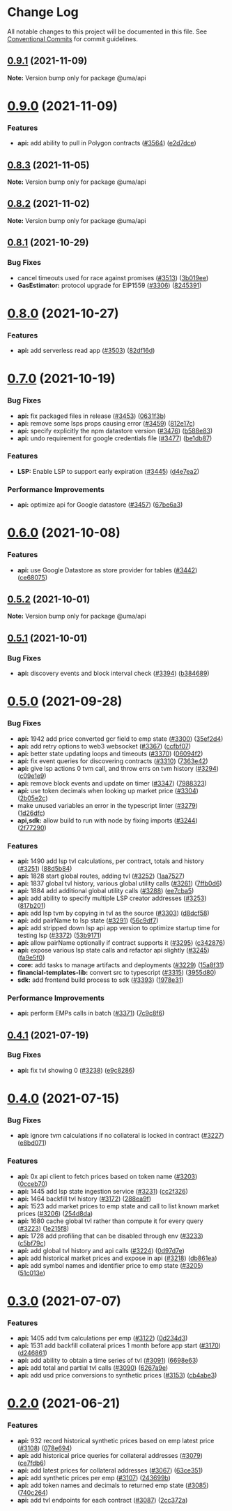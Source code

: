# Change Log

All notable changes to this project will be documented in this file.
See [Conventional Commits](https://conventionalcommits.org) for commit guidelines.

## [0.9.1](https://github.com/UMAprotocol/protocol/compare/@uma/api@0.9.0...@uma/api@0.9.1) (2021-11-09)

**Note:** Version bump only for package @uma/api

# [0.9.0](https://github.com/UMAprotocol/protocol/compare/@uma/api@0.8.3...@uma/api@0.9.0) (2021-11-09)

### Features

- **api:** add ability to pull in Polygon contracts ([#3564](https://github.com/UMAprotocol/protocol/issues/3564)) ([e2d7dce](https://github.com/UMAprotocol/protocol/commit/e2d7dce3e157132e36a2bfdc3b81080dbf8a6cbe))

## [0.8.3](https://github.com/UMAprotocol/protocol/compare/@uma/api@0.8.2...@uma/api@0.8.3) (2021-11-05)

**Note:** Version bump only for package @uma/api

## [0.8.2](https://github.com/UMAprotocol/protocol/compare/@uma/api@0.8.1...@uma/api@0.8.2) (2021-11-02)

**Note:** Version bump only for package @uma/api

## [0.8.1](https://github.com/UMAprotocol/protocol/compare/@uma/api@0.8.0...@uma/api@0.8.1) (2021-10-29)

### Bug Fixes

- cancel timeouts used for race against promises ([#3513](https://github.com/UMAprotocol/protocol/issues/3513)) ([3b019ee](https://github.com/UMAprotocol/protocol/commit/3b019eeb5224134ffe8566f9a5fd2192a5b5dce6))
- **GasEstimator:** protocol upgrade for EIP1559 ([#3306](https://github.com/UMAprotocol/protocol/issues/3306)) ([8245391](https://github.com/UMAprotocol/protocol/commit/8245391ee07dca37be3c52a9a9ba47ed4d63f6f7))

# [0.8.0](https://github.com/UMAprotocol/protocol/compare/@uma/api@0.7.0...@uma/api@0.8.0) (2021-10-27)

### Features

- **api:** add serverless read app ([#3503](https://github.com/UMAprotocol/protocol/issues/3503)) ([82df16d](https://github.com/UMAprotocol/protocol/commit/82df16d038d5ecd6f5ac70e3a447171364fdb0c4))

# [0.7.0](https://github.com/UMAprotocol/protocol/compare/@uma/api@0.6.0...@uma/api@0.7.0) (2021-10-19)

### Bug Fixes

- **api:** fix packaged files in release ([#3453](https://github.com/UMAprotocol/protocol/issues/3453)) ([0631f3b](https://github.com/UMAprotocol/protocol/commit/0631f3b142ca56381f92351060eef3366563deb0))
- **api:** remove some lsps props causing error ([#3459](https://github.com/UMAprotocol/protocol/issues/3459)) ([812e17c](https://github.com/UMAprotocol/protocol/commit/812e17c1470f2a605cbfff82180443fd3e185eec))
- **api:** specify explicitly the npm datastore version ([#3476](https://github.com/UMAprotocol/protocol/issues/3476)) ([b588e83](https://github.com/UMAprotocol/protocol/commit/b588e83ca548a2a0d59b36f02ec9800afce28dec))
- **api:** undo requirement for google credentials file ([#3477](https://github.com/UMAprotocol/protocol/issues/3477)) ([be1db87](https://github.com/UMAprotocol/protocol/commit/be1db871460d4c6153679e39dce6eb5599cd7960))

### Features

- **LSP:** Enable LSP to support early expiration ([#3445](https://github.com/UMAprotocol/protocol/issues/3445)) ([d4e7ea2](https://github.com/UMAprotocol/protocol/commit/d4e7ea22159b2eed8e39d5b86ce0026ea3b8b995))

### Performance Improvements

- **api:** optimize api for Google datastore ([#3457](https://github.com/UMAprotocol/protocol/issues/3457)) ([67be6a3](https://github.com/UMAprotocol/protocol/commit/67be6a32067505939b80d10e95e7671aef03cfa9))

# [0.6.0](https://github.com/UMAprotocol/protocol/compare/@uma/api@0.5.2...@uma/api@0.6.0) (2021-10-08)

### Features

- **api:** use Google Datastore as store provider for tables ([#3442](https://github.com/UMAprotocol/protocol/issues/3442)) ([ce68075](https://github.com/UMAprotocol/protocol/commit/ce6807591d478957172902a0e1bd727bb11b23a0))

## [0.5.2](https://github.com/UMAprotocol/protocol/compare/@uma/api@0.5.1...@uma/api@0.5.2) (2021-10-01)

**Note:** Version bump only for package @uma/api

## [0.5.1](https://github.com/UMAprotocol/protocol/compare/@uma/api@0.5.0...@uma/api@0.5.1) (2021-10-01)

### Bug Fixes

- **api:** discovery events and block interval check ([#3394](https://github.com/UMAprotocol/protocol/issues/3394)) ([b384689](https://github.com/UMAprotocol/protocol/commit/b384689e6925b1c9c6c34fbc42c5cfdd83ea8d18))

# [0.5.0](https://github.com/UMAprotocol/protocol/compare/@uma/api@0.4.1...@uma/api@0.5.0) (2021-09-28)

### Bug Fixes

- **api:** 1942 add price converted gcr field to emp state ([#3300](https://github.com/UMAprotocol/protocol/issues/3300)) ([35ef2d4](https://github.com/UMAprotocol/protocol/commit/35ef2d4b11f78a0393182490b0c812408e7a6fe7))
- **api:** add retry options to web3 websocket ([#3367](https://github.com/UMAprotocol/protocol/issues/3367)) ([ccfbf07](https://github.com/UMAprotocol/protocol/commit/ccfbf07f9061a12cd97ad8f6b2a8fb7ea8af05b0))
- **api:** better state updating loops and timeouts ([#3370](https://github.com/UMAprotocol/protocol/issues/3370)) ([06094f2](https://github.com/UMAprotocol/protocol/commit/06094f2b2c9defbcc332da4de64e2bf1a6ed91fa))
- **api:** fix event queries for discovering contracts ([#3310](https://github.com/UMAprotocol/protocol/issues/3310)) ([7363e42](https://github.com/UMAprotocol/protocol/commit/7363e4276a514eba4d0bd5c717178bf7507e32a2))
- **api:** give lsp actions 0 tvm call, and throw errs on tvm history ([#3294](https://github.com/UMAprotocol/protocol/issues/3294)) ([c09e1e9](https://github.com/UMAprotocol/protocol/commit/c09e1e91488af721d07876eeaa0896307a1abb90))
- **api:** remove block events and update on timer ([#3347](https://github.com/UMAprotocol/protocol/issues/3347)) ([7988323](https://github.com/UMAprotocol/protocol/commit/7988323bf70d0c10e01bbb2714c1997c312fd651))
- **api:** use token decimals when looking up market price ([#3304](https://github.com/UMAprotocol/protocol/issues/3304)) ([2b05e2c](https://github.com/UMAprotocol/protocol/commit/2b05e2c7853fbd0c360b3c202811bf7db9ff4b6f))
- make unused variables an error in the typescript linter ([#3279](https://github.com/UMAprotocol/protocol/issues/3279)) ([1d26dfc](https://github.com/UMAprotocol/protocol/commit/1d26dfcd500cc4f84dc5672de0c8f9a7c5592e43))
- **api,sdk:** allow build to run with node by fixing imports ([#3244](https://github.com/UMAprotocol/protocol/issues/3244)) ([2f77290](https://github.com/UMAprotocol/protocol/commit/2f77290b5dc1b48f7fc99fdef46f08aee83786e5))

### Features

- **api:** 1490 add lsp tvl calculations, per contract, totals and history ([#3251](https://github.com/UMAprotocol/protocol/issues/3251)) ([88d5b84](https://github.com/UMAprotocol/protocol/commit/88d5b84a2374ca728be2d73eb715ea8d4dacf319))
- **api:** 1828 start global routes, adding tvl ([#3252](https://github.com/UMAprotocol/protocol/issues/3252)) ([1aa7527](https://github.com/UMAprotocol/protocol/commit/1aa75273d92ef4e3e1a2525e7213dcf37a2ce8ff))
- **api:** 1837 global tvl history, various global utility calls ([#3261](https://github.com/UMAprotocol/protocol/issues/3261)) ([7ffb0d6](https://github.com/UMAprotocol/protocol/commit/7ffb0d63720d5374946d11bc8000b378dfcff7a4))
- **api:** 1884 add additional global utility calls ([#3288](https://github.com/UMAprotocol/protocol/issues/3288)) ([ee7cba5](https://github.com/UMAprotocol/protocol/commit/ee7cba5bd8d0c2c5af14a10db0ea2ea53b2d3d09))
- **api:** add ability to specify multiple LSP creator addresses ([#3253](https://github.com/UMAprotocol/protocol/issues/3253)) ([817b201](https://github.com/UMAprotocol/protocol/commit/817b2019d9f42843547a1b1a6f57ff8fbb494c03))
- **api:** add lsp tvm by copying in tvl as the source ([#3303](https://github.com/UMAprotocol/protocol/issues/3303)) ([d8dcf58](https://github.com/UMAprotocol/protocol/commit/d8dcf58ccde806464b91fce02d393c65f3033101))
- **api:** add pairName to lsp state ([#3291](https://github.com/UMAprotocol/protocol/issues/3291)) ([56c9df7](https://github.com/UMAprotocol/protocol/commit/56c9df7c774855d2986374145e56a66a9b4f6b65))
- **api:** add stripped down lsp api app version to optimize startup time for testing lsp ([#3372](https://github.com/UMAprotocol/protocol/issues/3372)) ([53b9171](https://github.com/UMAprotocol/protocol/commit/53b91711e3d5fb8ec54255dc444ff21e23dfeadc))
- **api:** allow pairName optionally if contract supports it ([#3295](https://github.com/UMAprotocol/protocol/issues/3295)) ([c342876](https://github.com/UMAprotocol/protocol/commit/c34287615237a8d2bd86107198d0f294061dc251))
- **api:** expose various lsp state calls and refactor api slightly ([#3245](https://github.com/UMAprotocol/protocol/issues/3245)) ([fa9e5f0](https://github.com/UMAprotocol/protocol/commit/fa9e5f01452877a3619cd0b6424159780b7472d0))
- **core:** add tasks to manage artifacts and deployments ([#3229](https://github.com/UMAprotocol/protocol/issues/3229)) ([15a8f31](https://github.com/UMAprotocol/protocol/commit/15a8f31e3d3ce0df9b68b03ae56f8df789ae481a))
- **financial-templates-lib:** convert src to typescript ([#3315](https://github.com/UMAprotocol/protocol/issues/3315)) ([3955d80](https://github.com/UMAprotocol/protocol/commit/3955d80038df1c54663a59b44d6e23bd09c7dcdc))
- **sdk:** add frontend build process to sdk ([#3393](https://github.com/UMAprotocol/protocol/issues/3393)) ([1978e31](https://github.com/UMAprotocol/protocol/commit/1978e31dcc1f086f412b37627824edb1d7bd9412))

### Performance Improvements

- **api:** perform EMPs calls in batch ([#3371](https://github.com/UMAprotocol/protocol/issues/3371)) ([7c9c8f6](https://github.com/UMAprotocol/protocol/commit/7c9c8f68f9e924f089ec55f0f714655cdf88a9f7))

## [0.4.1](https://github.com/UMAprotocol/protocol/compare/@uma/api@0.4.0...@uma/api@0.4.1) (2021-07-19)

### Bug Fixes

- **api:** fix tvl showing 0 ([#3238](https://github.com/UMAprotocol/protocol/issues/3238)) ([e9c8286](https://github.com/UMAprotocol/protocol/commit/e9c82860146b2fac987ffffcd8f2f21a8deef114))

# [0.4.0](https://github.com/UMAprotocol/protocol/compare/@uma/api@0.3.0...@uma/api@0.4.0) (2021-07-15)

### Bug Fixes

- **api:** ignore tvm calculations if no collateral is locked in contract ([#3227](https://github.com/UMAprotocol/protocol/issues/3227)) ([e8bd071](https://github.com/UMAprotocol/protocol/commit/e8bd07167eb35028fcd9d5a0630c83818b02ccc4))

### Features

- **api:** 0x api client to fetch prices based on token name ([#3203](https://github.com/UMAprotocol/protocol/issues/3203)) ([0cceb70](https://github.com/UMAprotocol/protocol/commit/0cceb707f01e08c278c7d7b496f59cb04787e30d))
- **api:** 1445 add lsp state ingestion service ([#3231](https://github.com/UMAprotocol/protocol/issues/3231)) ([cc2f326](https://github.com/UMAprotocol/protocol/commit/cc2f326cc49d47abb11e69d6b97d54e937f19e7f))
- **api:** 1464 backfill tvl history ([#3172](https://github.com/UMAprotocol/protocol/issues/3172)) ([288ea9f](https://github.com/UMAprotocol/protocol/commit/288ea9f6c2acf3dee2d11806edb4581de984586c))
- **api:** 1523 add market prices to emp state and call to list known market prices ([#3206](https://github.com/UMAprotocol/protocol/issues/3206)) ([254d8da](https://github.com/UMAprotocol/protocol/commit/254d8daff9748cd6661ba589ebbd6b9e2e2f119f))
- **api:** 1680 cache global tvl rather than compute it for every query ([#3223](https://github.com/UMAprotocol/protocol/issues/3223)) ([1e215f8](https://github.com/UMAprotocol/protocol/commit/1e215f81824358d0d3b0c54f587c59314d2f47f8))
- **api:** 1728 add profiling that can be disabled through env ([#3233](https://github.com/UMAprotocol/protocol/issues/3233)) ([c5bf79c](https://github.com/UMAprotocol/protocol/commit/c5bf79c73d3b6fc01904b54837b9c944d9480aa6))
- **api:** add global tvl history and api calls ([#3224](https://github.com/UMAprotocol/protocol/issues/3224)) ([0d97d7e](https://github.com/UMAprotocol/protocol/commit/0d97d7e3a069fbf919879cfcfc2e3196e1adeaf0))
- **api:** add historical market prices and expose in api ([#3218](https://github.com/UMAprotocol/protocol/issues/3218)) ([db861ea](https://github.com/UMAprotocol/protocol/commit/db861ea1f8d064bcfd1129ab6f6a9a3bd9cb09ed))
- **api:** add symbol names and identifier price to emp state ([#3205](https://github.com/UMAprotocol/protocol/issues/3205)) ([51c013e](https://github.com/UMAprotocol/protocol/commit/51c013eb1067aa7ca625f33740a62d1e7ce0eb1b))

# [0.3.0](https://github.com/UMAprotocol/protocol/compare/@uma/api@0.2.0...@uma/api@0.3.0) (2021-07-07)

### Features

- **api:** 1405 add tvm calculations per emp ([#3122](https://github.com/UMAprotocol/protocol/issues/3122)) ([0d234d3](https://github.com/UMAprotocol/protocol/commit/0d234d3090efa9a663e204c797dc18bc537dae5f))
- **api:** 1531 add backfill collateral prices 1 month before app start ([#3170](https://github.com/UMAprotocol/protocol/issues/3170)) ([d246861](https://github.com/UMAprotocol/protocol/commit/d24686113222570a652a70179e091e332547ad26))
- **api:** add ability to obtain a time series of tvl ([#3091](https://github.com/UMAprotocol/protocol/issues/3091)) ([6698e63](https://github.com/UMAprotocol/protocol/commit/6698e636d9589756770ac13f142cc45c883f43cc))
- **api:** add total and partial tvl calls ([#3090](https://github.com/UMAprotocol/protocol/issues/3090)) ([6267a9e](https://github.com/UMAprotocol/protocol/commit/6267a9e70f1f285787f4203769687fd10c70598d))
- **api:** add usd price conversions to synthetic prices ([#3153](https://github.com/UMAprotocol/protocol/issues/3153)) ([cb4abe3](https://github.com/UMAprotocol/protocol/commit/cb4abe363bb77f831767e45783d567f37dbc7992))

# [0.2.0](https://github.com/UMAprotocol/protocol/compare/api@0.1.0...api@0.2.0) (2021-06-21)

### Features

- **api:** 932 record historical synthetic prices based on emp latest price ([#3108](https://github.com/UMAprotocol/protocol/issues/3108)) ([078e694](https://github.com/UMAprotocol/protocol/commit/078e694542ceb1deebc276014ee9d1cb140770e7))
- **api:** add historical price queries for collateral addresses ([#3079](https://github.com/UMAprotocol/protocol/issues/3079)) ([ce7fdb6](https://github.com/UMAprotocol/protocol/commit/ce7fdb650758fcc6dca622b2ff65903e03bb3f47))
- **api:** add latest prices for collateral addresses ([#3067](https://github.com/UMAprotocol/protocol/issues/3067)) ([63ce351](https://github.com/UMAprotocol/protocol/commit/63ce351e87d444c6700c716c9e89c045462acec2))
- **api:** add synthetic prices per emp ([#3107](https://github.com/UMAprotocol/protocol/issues/3107)) ([243699b](https://github.com/UMAprotocol/protocol/commit/243699ba9d778092ff03466e648169344210b259))
- **api:** add token names and decimals to returned emp state ([#3085](https://github.com/UMAprotocol/protocol/issues/3085)) ([740c264](https://github.com/UMAprotocol/protocol/commit/740c2640d77c5a35e8f4b830c76a6811436c1b08))
- **api:** add tvl endpoints for each contract ([#3087](https://github.com/UMAprotocol/protocol/issues/3087)) ([2cc372a](https://github.com/UMAprotocol/protocol/commit/2cc372a686e9d927ce0ff8758f5789b52565bc73))
